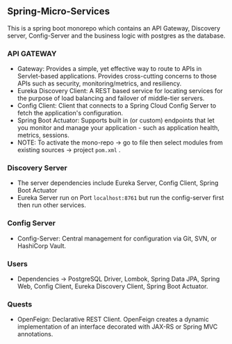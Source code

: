 ## Spring-Micro-Services
This is a spring boot monorepo which contains an API Gateway, Discovery server, Config-Server and the business logic with postgres as the database.
### API GATEWAY
- Gateway: Provides a simple, yet effective way to route to APIs in Servlet-based applications. Provides cross-cutting concerns to those APIs such as security, monitoring/metrics, and resiliency.
- Eureka Discovery Client: A REST based service for locating services for the purpose of load balancing and failover of middle-tier servers.
- Config Client: Client that connects to a Spring Cloud Config Server to fetch the application's configuration.
- Spring Boot Actuator: Supports built in (or custom) endpoints that let you monitor and manage your application - such as application health, metrics, sessions.
- NOTE: To activate the mono-repo -> go to file then select modules from existing sources -> project `pom.xml` .
### Discovery Server
- The server dependencies include Eureka Server, Config Client, Spring Boot Actuator
- Eureka Server run on Port `localhost:8761` but run the config-server first then run other services.
### Config Server 
- Config-Server: Central management for configuration via Git, SVN, or HashiCorp Vault.
### Users
- Dependencies -> PostgreSQL Driver, Lombok, Spring Data JPA, Spring Web, Config Client, Eureka Discovery Client, Spring Boot Actuator.
### Quests
- OpenFeign: Declarative REST Client. OpenFeign creates a dynamic implementation of an interface decorated with JAX-RS or Spring MVC annotations.
